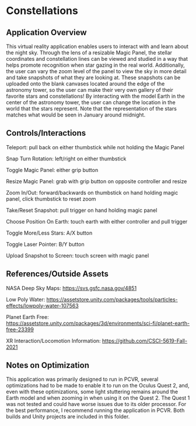# Constellations

## Application Overview

This virtual reality application enables users to interact with and learn about the night sky. Through the lens of a resizable Magic Panel, the stellar coordinates and constellation lines can be viewed and studied in a way that helps promote recognition when star gazing in the real world. Additionally, the user can vary the zoom level of the panel to view the sky in more detail and take snapshots of what they are looking at. These snapshots can be uploaded onto the blank canvases located around the edge of the astronomy tower, so the user can make their very own gallery of their favorite stars and constellations! By interacting with the model Earth in the center of the astronomy tower, the user can change the location in the world that the stars represent. Note that the representation of the stars matches what would be seen in January around midnight.

## Controls/Interactions

Teleport: pull back on either thumbstick while not holding the Magic Panel

Snap Turn Rotation: left/right on either thumbstick

Toggle Magic Panel: either grip button

Resize Magic Panel: grab with grip button on opposite controller and resize

Zoom In/Out: forward/backwards on thumbstick on hand holding magic panel, click thumbstick to reset zoom

Take/Reset Snapshot: pull trigger on hand holding magic panel

Choose Position On Earth: touch earth with either controller and pull trigger

Toggle More/Less Stars: A/X button

Toggle Laser Pointer: B/Y button

Upload Snapshot to Screen: touch screen with magic panel

## References/Outside Assets

NASA Deep Sky Maps: https://svs.gsfc.nasa.gov/4851

Low Poly Water: https://assetstore.unity.com/packages/tools/particles-effects/lowpoly-water-107563

Planet Earth Free: https://assetstore.unity.com/packages/3d/environments/sci-fi/planet-earth-free-23399

XR Interaction/Locomotion Information: https://github.com/CSCI-5619-Fall-2021

## Notes on Optimization

This application was primarily designed to run in PCVR, several optimizations had to be made to enable it to run on the Oculus Quest 2, and, even with these optimizations, some light stuttering remains around the Earth model and when zooming in when using it on the Quest 2. The Quest 1 was not tested and could have worse issues due to its older processor. For the best performance, I recommend running the application in PCVR. Both builds and Unity projects are included in this folder.